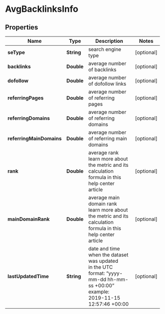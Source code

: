 # AvgBacklinksInfo


## Properties

| Name | Type | Description | Notes |
|------------ | ------------- | ------------- | -------------|
**seType** | **String** | search engine type |[optional]|
**backlinks** | **Double** | average number of backlinks |[optional]|
**dofollow** | **Double** | average number of dofollow links |[optional]|
**referringPages** | **Double** | average number of referring pages |[optional]|
**referringDomains** | **Double** | average number of referring domains |[optional]|
**referringMainDomains** | **Double** | average number of referring main domains |[optional]|
**rank** | **Double** | average rank<br>learn more about the metric and its calculation formula in this help center article |[optional]|
**mainDomainRank** | **Double** | average main domain rank<br>learn more about the metric and its calculation formula in this help center article |[optional]|
**lastUpdatedTime** | **String** | date and time when the dataset was updated<br>in the UTC format: “yyyy-mm-dd hh-mm-ss +00:00”<br>example:<br>2019-11-15 12:57:46 +00:00 |[optional]|